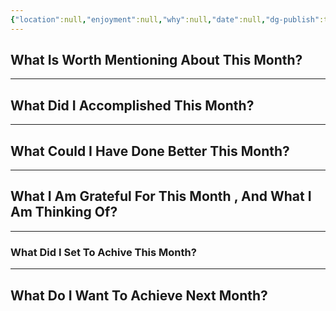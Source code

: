 ```yaml
---
{"location":null,"enjoyment":null,"why":null,"date":null,"dg-publish":true,"dg-home":null,"tags":["monthlyreviews"],"aliases":null,"permalink":"/templates/monthly-note-template/","dgPassFrontmatter":true,"updated":"2025-02-18T10:23:38.634+05:30"}
---
```



## What Is Worth Mentioning About This Month?



---

## What Did I Accomplished This Month?



---

## What Could I Have Done Better This Month?



---

## What I Am Grateful For This Month , And What I Am Thinking Of?



---

### What Did I Set To Achive This Month?



---

## What Do I Want To Achieve Next Month?